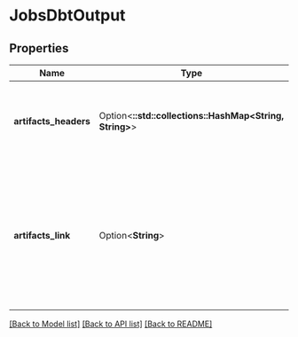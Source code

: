 # JobsDbtOutput

## Properties

Name | Type | Description | Notes
------------ | ------------- | ------------- | -------------
**artifacts_headers** | Option<**::std::collections::HashMap<String, String>**> | An optional map of headers to send when retrieving the artifact from the `artifacts_link`. | [optional]
**artifacts_link** | Option<**String**> | A pre-signed URL to download the (compressed) dbt artifacts. This link is valid for a limited time (30 minutes). This information is only available after the run has finished. | [optional]

[[Back to Model list]](../README.md#documentation-for-models) [[Back to API list]](../README.md#documentation-for-api-endpoints) [[Back to README]](../README.md)


